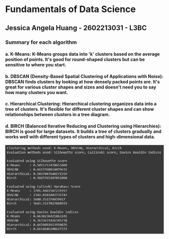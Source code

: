 # Fundamentals of Data Science
## Jessica Angela Huang - 2602213031 - L3BC
### Summary for each algorithm
#### a. K-Means: K-Means groups data into 'k' clusters based on the average position of points. It's good for round-shaped clusters but can be sensitive to where you start.
#### b. DBSCAN (Density-Based Spatial Clustering of Applications with Noise): DBSCAN finds clusters by looking at how densely packed points are. It's great for various cluster shapes and sizes and doesn't need you to say how many clusters you want.
#### c. Hierarchical Clustering: Hierarchical clustering organizes data into a tree of clusters. It's flexible for different cluster shapes and can show relationships between clusters in a tree diagram.
#### d. BIRCH (Balanced Iterative Reducing and Clustering using Hierarchies): BIRCH is good for large datasets. It builds a tree of clusters gradually and works well with different types of clusters and high-dimensional data.
![image](img/img1.png)
